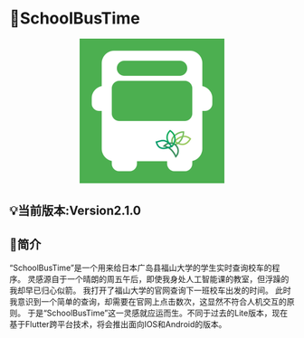 # 🚌SchoolBusTime

<div align="center"><a href="https://github.com/JamesXiaoMo/SchoolBusTime_Flutter"><img src="assets/app_logo.png" height="256" border="0"></a></div>

## 💡当前版本:Version2.1.0

## 📖简介
“SchoolBusTime”是一个用来给日本广岛县福山大学的学生实时查询校车的程序。 灵感源自于一个晴朗的周五午后，即使我身处人工智能课的教室，但浮躁的我却早已归心似箭。 我打开了福山大学的官网查询下一班校车出发的时间。 此时我意识到一个简单的查询，却需要在官网上点击数次，这显然不符合人机交互的原则。 于是“SchoolBusTime”这一灵感就应运而生。不同于过去的Lite版本，现在基于Flutter跨平台技术，将会推出面向IOS和Android的版本。

